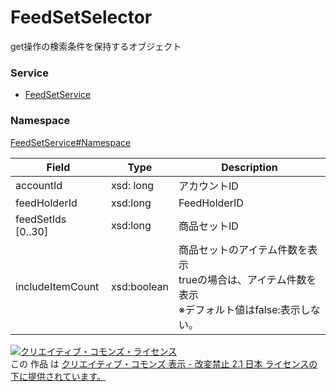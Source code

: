 # FeedSetSelector
get操作の検索条件を保持するオブジェクト

### Service
+ [FeedSetService](../../services/FeedSetService.md)

### Namespace
[FeedSetService#Namespace](../../services/FeedSetService.md#namespace)

| Field | Type | Description |
|---|---|---|
| accountId| xsd: long| アカウントID |
| feedHolderId| xsd:long| FeedHolderID |
| feedSetIds [0..30]| xsd:long| 商品セットID |
| includeItemCount| xsd:boolean | 商品セットのアイテム件数を表示<br>trueの場合は、アイテム件数を表示<br> ※デフォルト値はfalse:表示しない。|

<a rel="license" href="http://creativecommons.org/licenses/by-nd/2.1/jp/"><img alt="クリエイティブ・コモンズ・ライセンス" style="border-width:0" src="https://i.creativecommons.org/l/by-nd/2.1/jp/88x31.png" /></a><br />この 作品 は <a rel="license" href="http://creativecommons.org/licenses/by-nd/2.1/jp/">クリエイティブ・コモンズ 表示 - 改変禁止 2.1 日本 ライセンスの下に提供されています。</a>
